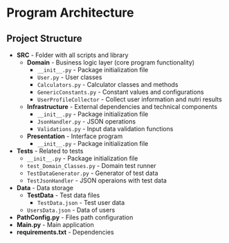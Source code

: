 # Program Architecture

## Project Structure

- **SRC** - Folder with all scripts and library
  - **Domain** - Business logic layer (core program functionality)
    - `__init__.py` - Package initialization file
    - `User.py` - User classes
    - `Calculators.py` - Calculator classes and methods
    - `GenericConstants.py` - Constant values and configurations
    - `UserProfileCollector` - Collect user information and nutri results
  - **Infrastructure** - External dependencies and technical components
    - `__init__.py` - Package initialization file
    - `JsonHandler.py` -  JSON operations
    - `Validations.py` - Input data validation functions
  - **Presentation** - Interface program
    - `__init__.py` - Package initialization file
- **Tests** - Related to tests
  - `__init__.py` - Package initialization file
  - `test_Domain_Classes.py` - Domain test runner
  - `TestDataGenerator.py` - Generator of test data
  - `TestJsonHandler` - JSON operaions with test data
- **Data** - Data storage
    - **TestData** - Test data files
      - `TestData.json` - Test user data
    - `UsersData.json` - Data of users
- **PathConfig.py** - Files path configuration
- **Main.py** - Main application
- **requirements.txt** - Dependencies